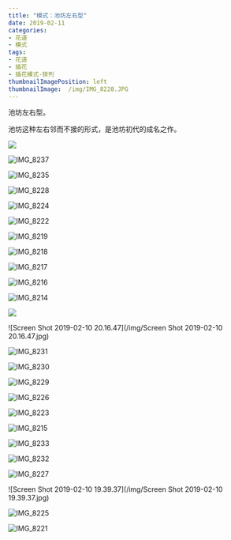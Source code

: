 ```yaml
---
title: "模式：池坊左右型"
date: 2019-02-11
categories:
- 花道
- 模式
tags:
- 花道
- 插花
- 插花模式-排列
thumbnailImagePosition: left
thumbnailImage:  /img/IMG_8228.JPG
---
```

池坊左右型。

<!--more-->

池坊这种左右邻而不接的形式，是池坊初代的成名之作。



![](/img/IMG_8238.JPG)

![IMG_8237](/img/IMG_8237.JPG)

![IMG_8235](/img/IMG_8235.JPG)





![IMG_8228](/img/IMG_8228.JPG)



![IMG_8224](/img/IMG_8224.JPG)

![IMG_8222](/img/IMG_8222.JPG)

![IMG_8219](/img/IMG_8219.JPG)

![IMG_8218](/img/IMG_8218.JPG)

![IMG_8217](/img/IMG_8217.JPG)

![IMG_8216](/img/IMG_8216.JPG)

![IMG_8214](/img/IMG_8214.JPG)

![](/img/IMG_8234.JPG)

![Screen Shot 2019-02-10 20.16.47](/img/Screen Shot 2019-02-10 20.16.47.jpg)

![IMG_8231](/img/IMG_8231-9851475.JPG)

![IMG_8230](/img/IMG_8230-9851475.JPG)

![IMG_8229](/img/IMG_8229-9851475.JPG)

![IMG_8226](/img/IMG_8226-9851475.JPG)

![IMG_8223](/img/IMG_8223.JPG)

![IMG_8215](/img/IMG_8215.JPG)



![IMG_8233](/dennis/blog/static/img/IMG_8233.JPG)

![IMG_8232](/img/IMG_8232.JPG)

![IMG_8227](/img/IMG_8227.JPG)

![Screen Shot 2019-02-10 19.39.37](/img/Screen Shot 2019-02-10 19.39.37.jpg)



![IMG_8225](/img/IMG_8225.JPG)

![IMG_8221](/img/IMG_8221.JPG)